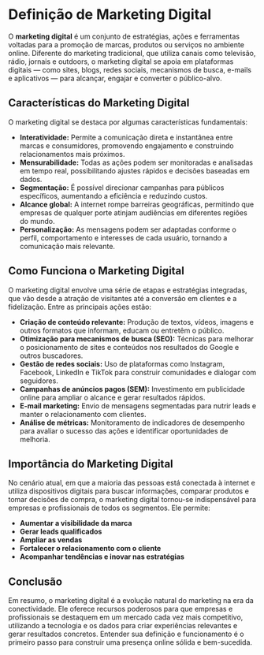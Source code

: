 # Definição de Marketing Digital

O **marketing digital** é um conjunto de estratégias, ações e ferramentas voltadas para a promoção de marcas, produtos ou serviços no ambiente online. Diferente do marketing tradicional, que utiliza canais como televisão, rádio, jornais e outdoors, o marketing digital se apoia em plataformas digitais — como sites, blogs, redes sociais, mecanismos de busca, e-mails e aplicativos — para alcançar, engajar e converter o público-alvo.

## Características do Marketing Digital

O marketing digital se destaca por algumas características fundamentais:

- **Interatividade:** Permite a comunicação direta e instantânea entre marcas e consumidores, promovendo engajamento e construindo relacionamentos mais próximos.
- **Mensurabilidade:** Todas as ações podem ser monitoradas e analisadas em tempo real, possibilitando ajustes rápidos e decisões baseadas em dados.
- **Segmentação:** É possível direcionar campanhas para públicos específicos, aumentando a eficiência e reduzindo custos.
- **Alcance global:** A internet rompe barreiras geográficas, permitindo que empresas de qualquer porte atinjam audiências em diferentes regiões do mundo.
- **Personalização:** As mensagens podem ser adaptadas conforme o perfil, comportamento e interesses de cada usuário, tornando a comunicação mais relevante.

## Como Funciona o Marketing Digital

O marketing digital envolve uma série de etapas e estratégias integradas, que vão desde a atração de visitantes até a conversão em clientes e a fidelização. Entre as principais ações estão:

- **Criação de conteúdo relevante:** Produção de textos, vídeos, imagens e outros formatos que informam, educam ou entretêm o público.
- **Otimização para mecanismos de busca (SEO):** Técnicas para melhorar o posicionamento de sites e conteúdos nos resultados do Google e outros buscadores.
- **Gestão de redes sociais:** Uso de plataformas como Instagram, Facebook, LinkedIn e TikTok para construir comunidades e dialogar com seguidores.
- **Campanhas de anúncios pagos (SEM):** Investimento em publicidade online para ampliar o alcance e gerar resultados rápidos.
- **E-mail marketing:** Envio de mensagens segmentadas para nutrir leads e manter o relacionamento com clientes.
- **Análise de métricas:** Monitoramento de indicadores de desempenho para avaliar o sucesso das ações e identificar oportunidades de melhoria.

## Importância do Marketing Digital

No cenário atual, em que a maioria das pessoas está conectada à internet e utiliza dispositivos digitais para buscar informações, comparar produtos e tomar decisões de compra, o marketing digital tornou-se indispensável para empresas e profissionais de todos os segmentos. Ele permite:

- **Aumentar a visibilidade da marca**
- **Gerar leads qualificados**
- **Ampliar as vendas**
- **Fortalecer o relacionamento com o cliente**
- **Acompanhar tendências e inovar nas estratégias**

## Conclusão

Em resumo, o marketing digital é a evolução natural do marketing na era da conectividade. Ele oferece recursos poderosos para que empresas e profissionais se destaquem em um mercado cada vez mais competitivo, utilizando a tecnologia e os dados para criar experiências relevantes e gerar resultados concretos. Entender sua definição e funcionamento é o primeiro passo para construir uma presença online sólida e bem-sucedida.